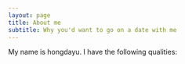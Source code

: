 ```yaml
---
layout: page
title: About me
subtitle: Why you'd want to go on a date with me
---
```


My name is hongdayu. I have the following qualities:
